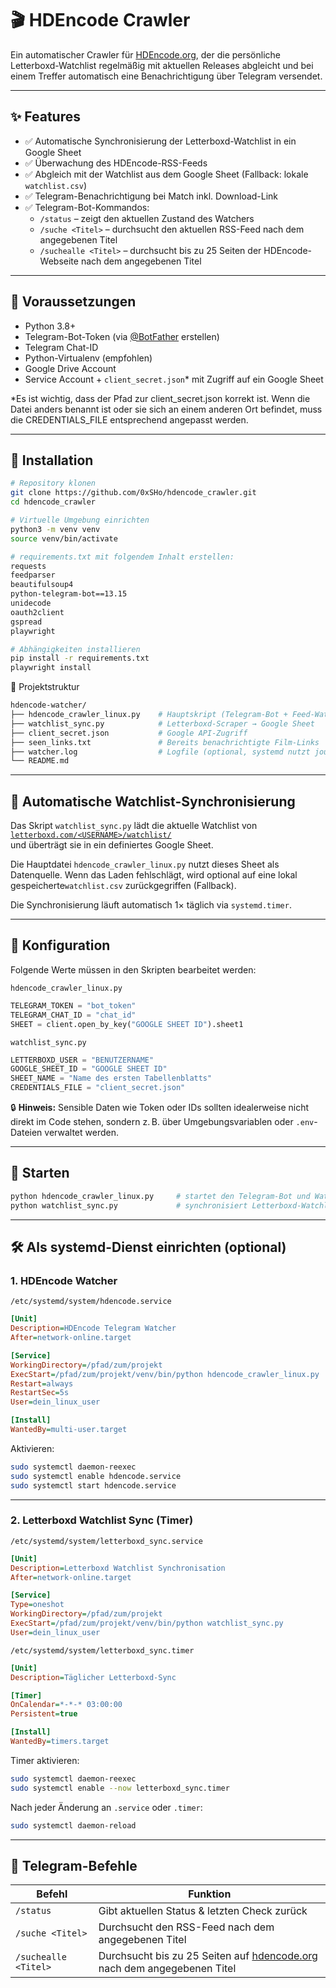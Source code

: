# 🎬 HDEncode Crawler

Ein automatischer Crawler für [HDEncode.org](https://hdencode.org), der die persönliche Letterboxd-Watchlist regelmäßig mit aktuellen Releases abgleicht und bei einem Treffer automatisch eine Benachrichtigung über Telegram versendet.

---

## ✨ Features

- ✅ Automatische Synchronisierung der Letterboxd-Watchlist in ein Google Sheet
- ✅ Überwachung des HDEncode-RSS-Feeds
- ✅ Abgleich mit der Watchlist aus dem Google Sheet (Fallback: lokale `watchlist.csv`)
- ✅ Telegram-Benachrichtigung bei Match inkl. Download-Link
- ✅ Telegram-Bot-Kommandos:
  - `/status` – zeigt den aktuellen Zustand des Watchers
  - `/suche <Titel>` – durchsucht den aktuellen RSS-Feed nach dem angegebenen Titel
  - `/suchealle <Titel>` – durchsucht bis zu 25 Seiten der HDEncode-Webseite nach dem angegebenen Titel

---

## 🧰 Voraussetzungen

- Python 3.8+
- Telegram-Bot-Token (via [@BotFather](https://t.me/botfather) erstellen)
- Telegram Chat-ID
- Python-Virtualenv (empfohlen)
- Google Drive Account
- Service Account + `client_secret.json`* mit Zugriff auf ein Google Sheet

*Es ist wichtig, dass der Pfad zur client_secret.json korrekt ist. Wenn die Datei anders benannt ist oder sie sich an einem anderen Ort befindet, muss die CREDENTIALS_FILE entsprechend angepasst werden.

---

## 🔧 Installation

```bash
# Repository klonen
git clone https://github.com/0xSHo/hdencode_crawler.git
cd hdencode_crawler

# Virtuelle Umgebung einrichten
python3 -m venv venv
source venv/bin/activate

```

```bash
# requirements.txt mit folgendem Inhalt erstellen:
requests
feedparser
beautifulsoup4
python-telegram-bot==13.15
unidecode
oauth2client
gspread
playwright
```

```bash
# Abhängigkeiten installieren
pip install -r requirements.txt
playwright install
```

📁 Projektstruktur

```bash
hdencode-watcher/
├── hdencode_crawler_linux.py    # Hauptskript (Telegram-Bot + Feed-Watcher)
├── watchlist_sync.py            # Letterboxd-Scraper → Google Sheet
├── client_secret.json           # Google API-Zugriff
├── seen_links.txt               # Bereits benachrichtigte Film-Links
├── watcher.log                  # Logfile (optional, systemd nutzt journalctl)
└── README.md
```

---

## 🔁 Automatische Watchlist-Synchronisierung

Das Skript `watchlist_sync.py` lädt die aktuelle Watchlist von  
[`letterboxd.com/<USERNAME>/watchlist/`](https://letterboxd.com/)  
und überträgt sie in ein definiertes Google Sheet.

Die Hauptdatei `hdencode_crawler_linux.py` nutzt dieses Sheet als Datenquelle. Wenn das Laden fehlschlägt, wird optional auf eine lokal gespeicherte`watchlist.csv` zurückgegriffen (Fallback).

Die Synchronisierung läuft automatisch 1× täglich via `systemd.timer`.

---

## 🤖 Konfiguration

Folgende Werte müssen in den Skripten bearbeitet werden:

 `hdencode_crawler_linux.py`

```python
TELEGRAM_TOKEN = "bot_token"
TELEGRAM_CHAT_ID = "chat_id"
SHEET = client.open_by_key("GOOGLE SHEET ID").sheet1
```

 `watchlist_sync.py`

```python
LETTERBOXD_USER = "BENUTZERNAME"
GOOGLE_SHEET_ID = "GOOGLE SHEET ID"
SHEET_NAME = "Name des ersten Tabellenblatts"
CREDENTIALS_FILE = "client_secret.json"
```

🔒 **Hinweis:** Sensible Daten wie Token oder IDs sollten idealerweise nicht direkt im Code stehen, sondern z. B. über Umgebungsvariablen oder `.env`-Dateien verwaltet werden.

---

## 🧪 Starten

```bash
python hdencode_crawler_linux.py     # startet den Telegram-Bot und Watcher
python watchlist_sync.py             # synchronisiert Letterboxd-Watchlist
```

---

## 🛠️ Als systemd-Dienst einrichten (optional)

### 1. HDEncode Watcher

`/etc/systemd/system/hdencode.service`

```ini
[Unit]
Description=HDEncode Telegram Watcher
After=network-online.target

[Service]
WorkingDirectory=/pfad/zum/projekt
ExecStart=/pfad/zum/projekt/venv/bin/python hdencode_crawler_linux.py
Restart=always
RestartSec=5s
User=dein_linux_user

[Install]
WantedBy=multi-user.target
```

Aktivieren:

```bash
sudo systemctl daemon-reexec
sudo systemctl enable hdencode.service
sudo systemctl start hdencode.service
```

---

### 2. Letterboxd Watchlist Sync (Timer)

`/etc/systemd/system/letterboxd_sync.service`

```ini
[Unit]
Description=Letterboxd Watchlist Synchronisation
After=network-online.target

[Service]
Type=oneshot
WorkingDirectory=/pfad/zum/projekt
ExecStart=/pfad/zum/projekt/venv/bin/python watchlist_sync.py
User=dein_linux_user
```

`/etc/systemd/system/letterboxd_sync.timer`

```ini
[Unit]
Description=Täglicher Letterboxd-Sync

[Timer]
OnCalendar=*-*-* 03:00:00
Persistent=true

[Install]
WantedBy=timers.target
```

Timer aktivieren:

```bash
sudo systemctl daemon-reexec
sudo systemctl enable --now letterboxd_sync.timer
```

Nach jeder Änderung an `.service` oder `.timer`:

```bash
sudo systemctl daemon-reload
```

---

## 📡 Telegram-Befehle

| Befehl              | Funktion                                                  |
|---------------------|-----------------------------------------------------------|
| `/status`           | Gibt aktuellen Status & letzten Check zurück              |
| `/suche <Titel>`    | Durchsucht den RSS-Feed nach dem angegebenen Titel                      |
| `/suchealle <Titel>`| Durchsucht bis zu 25 Seiten auf [hdencode.org](https://hdencode.org) nach dem angegebenen Titel |
